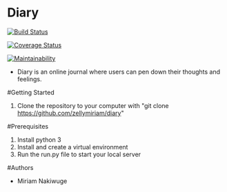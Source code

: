 # Diary

[![Build Status](https://travis-ci.com/zellymiriam/diary.svg?branch=test)](https://travis-ci.com/zellymiriam/diary)

[![Coverage Status](https://coveralls.io/repos/github/zellymiriam/diary/badge.svg?branch=test)](https://coveralls.io/github/zellymiriam/diary?branch=test)

[![Maintainability](https://api.codeclimate.com/v1/badges/465c8859d4b15efa58b8/maintainability)](https://codeclimate.com/github/zellymiriam/diary/maintainability)

- Diary is an online journal where users can pen down their thoughts and feelings.

#Getting Started

1. Clone the repository to your computer with 
"git clone  https://github.com/zellymiriam/diary"


#Prerequisites

1. Install python 3
2. Install and create a virtual environment
3. Run the run.py file to start your local server




#Authors

- Miriam Nakiwuge 



